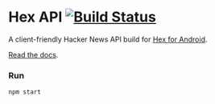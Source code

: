 # Hex API [![Build Status](https://travis-ci.org/longdivision/hex-api.svg)](https://travis-ci.org/longdivision/hex-api)

A client-friendly Hacker News API build for [Hex for Android](https://github.com/longdivision/hacker-news-android).

[Read the docs](http://api.hexforhn.com/).

### Run

```
npm start
```
